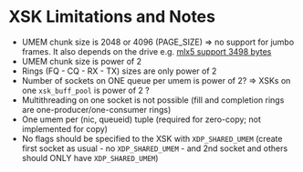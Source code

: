 # XSK Limitations and Notes

- UMEM chunk size is 2048 or 4096 (PAGE_SIZE) => no support for jumbo frames. It also depends on the drive e.g. [mlx5 support 3498 bytes](https://elixir.bootlin.com/linux/v6.0/source/drivers/net/ethernet/mellanox/mlx5/core/en/xdp.c#L38)
- UMEM chunk size is power of 2
- Rings (FQ - CQ - RX - TX) sizes are only power of 2
- Number of sockets on ONE queue per umem is power of 2? => XSKs on one `xsk_buff_pool` is power of 2 ?
- Multithreading on one socket is not possible (fill and completion rings are one-producer/one-consumer rings)
- One umem per (nic, queueid) tuple (required for zero-copy; not implemented for copy)
- No flags should be specified to the XSK with `XDP_SHARED_UMEM` (create first socket as usual - no `XDP_SHARED_UMEM` - and 2nd socket and others should ONLY have `XDP_SHARED_UMEM`)
